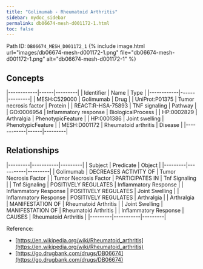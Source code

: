 ```yaml
---
title: "Golimumab - Rheumatoid Arthritis"
sidebar: mydoc_sidebar
permalink: db06674-mesh-d001172-1.html
toc: false 
---
```



Path ID: `DB06674_MESH_D001172_1`
{% include image.html url="images/db06674-mesh-d001172-1.png" file="db06674-mesh-d001172-1.png" alt="db06674-mesh-d001172-1" %}

## Concepts

|------------|------|---------|
| Identifier | Name | Type    |
|------------|------|---------|
| MESH:C529000 | Golimumab | Drug |
| UniProt:P01375 | Tumor necrosis factor | Protein |
| REACT:R-HSA-75893 | TNF signaling | Pathway |
| GO:0006954 | Inflammatory response | BiologicalProcess |
| HP:0002829 | Arthralgia | PhenotypicFeature |
| HP:0001386 | Joint swelling | PhenotypicFeature |
| MESH:D001172 | Rheumatoid arthritis | Disease |
|------------|------|---------|

## Relationships

|---------|-----------|---------|
| Subject | Predicate | Object  |
|---------|-----------|---------|
| Golimumab | DECREASES ACTIVITY OF | Tumor Necrosis Factor |
| Tumor Necrosis Factor | PARTICIPATES IN | Tnf Signaling |
| Tnf Signaling | POSITIVELY REGULATES | Inflammatory Response |
| Inflammatory Response | POSITIVELY REGULATES | Joint Swelling |
| Inflammatory Response | POSITIVELY REGULATES | Arthralgia |
| Arthralgia | MANIFESTATION OF | Rheumatoid Arthritis |
| Joint Swelling | MANIFESTATION OF | Rheumatoid Arthritis |
| Inflammatory Response | CAUSES | Rheumatoid Arthritis |
|---------|-----------|---------|

Reference: 
  - [https://en.wikipedia.org/wiki/Rheumatoid_arthritis](https://en.wikipedia.org/wiki/Rheumatoid_arthritis)
  - [https://go.drugbank.com/drugs/DB06674](https://go.drugbank.com/drugs/DB06674)
